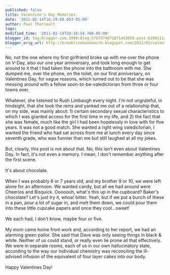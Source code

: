 ```yaml
---
published: false
title: Valentine's Day Memories.
date: '2011-02-14T16:29:00.003-05:00'
author: Paul Theriault
tags: 
modified_time: '2011-02-14T20:18:54.768-05:00'
blogger_id: tag:blogger.com,1999:blog-5767374071871443859.post-6299111463032915369
blogger_orig_url: http://brooklinebooksmith.blogspot.com/2011/02/valentines-day-memories.html
---
```


No, not the one where my first girlfriend broke up with me over the phone on V-Day, also our one year anniversary, and took long enough to get around to it that I had taken the phone into the bathroom with me.  She dumped me, over the phone, on the toilet, on our first anniversary, on Valentines Day, for vague reasons, which turned out to be that she was messing around with a fellow soon-to-be-valedictorian from three or four towns over.<br /><br />Whatever, she listened to Rush Limbaugh every night.  I'm not ungrateful, in hindsight, that she took  the reins and yanked me out of a relationship that, on my side, was mainly about: 1) certain secondary sexual characteristics to which I was granted access for the first time in my life, and 2) the fact that she was female, much like the girl I had been hopelessly in love with for five years.  It was not a good match.  She wanted a right wing valedictorian, I wanted the friend who had sat across from me at lunch every day since seventh grade, who was funnier than me but still laughed at all my jokes.<br /><br />But, clearly, this post is not about that.  No, this isn't even about Valentines Day.  In fact, it's not even a memory.  I mean, I don't remember anything after the first scene.<br /><br />It's about chocolate.<br /><br />When I was probably 6 or 7 years old, and my brother 9 or 10, we were left alone for an afternoon.  We wanted candy, but all we had around were Cheerios and Bisquick.  Ooooooh, what's this up in the cupboard?  Baker's chocolate?  Let's just try it, whoa! bitter.  Yeah, but if we put a bunch of these in a pan, pour a lot of sugar in, and melt them down, we could pour them into these little cupcake papers and once they cool...sweet!<br /><br />We each had, I don't know, maybe four or five.<br /><br />My mom came home from work and, according to her report, we had an alarming green pallor. She said that Dave was only seeing things in black &amp; white.  Neither of us could stand, or really even lie prone all that effectively.  We were in separate rooms, each of us in our own hallucinatory  state, according to the way our individual chemistry was reconciling the ill-advised infusion of the equivalent of four layer cakes into our body.<br /><br />Happy Valentines Day!